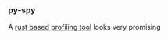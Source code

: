 ###

### py-spy
A [rust based profiling tool](https://github.com/benfred/py-spy) looks very promising
